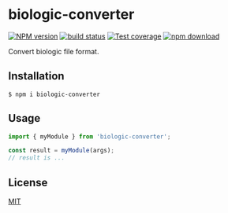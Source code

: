 # biologic-converter

[![NPM version][npm-image]][npm-url]
[![build status][ci-image]][ci-url]
[![Test coverage][codecov-image]][codecov-url]
[![npm download][download-image]][download-url]

Convert biologic file format.

## Installation

`$ npm i biologic-converter`

## Usage

```js
import { myModule } from 'biologic-converter';

const result = myModule(args);
// result is ...
```

## License

[MIT](./LICENSE)

[npm-image]: https://img.shields.io/npm/v/biologic-converter.svg
[npm-url]: https://www.npmjs.com/package/biologic-converter
[ci-image]: https://github.com/cheminfo/biologic-converter/workflows/Node.js%20CI/badge.svg?branch=main
[ci-url]: https://github.com/cheminfo/biologic-converter/actions?query=workflow%3A%22Node.js+CI%22
[codecov-image]: https://img.shields.io/codecov/c/github/cheminfo/biologic-converter.svg
[codecov-url]: https://codecov.io/gh/cheminfo/biologic-converter
[download-image]: https://img.shields.io/npm/dm/biologic-converter.svg
[download-url]: https://www.npmjs.com/package/biologic-converter

